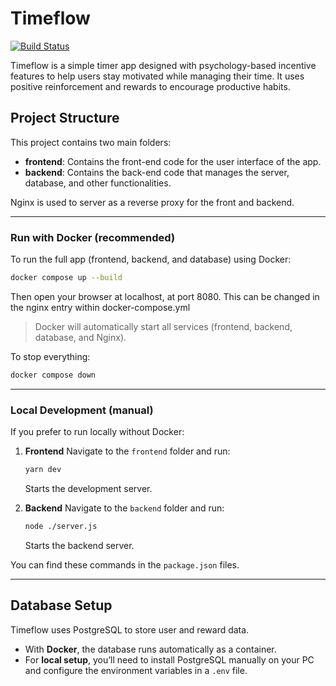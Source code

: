 # Timeflow
[![Build Status](https://github.com/Balaguru4580/TimeFlow/actions/workflows/docker-image.yml/badge.svg?branch=master)](https://github.com/Balaguru4580/TimeFlow/actions/workflows/docker-image.yml)

Timeflow is a simple timer app designed with psychology-based incentive features to help users stay motivated while managing their time. It uses positive reinforcement and rewards to encourage productive habits.

## Project Structure

This project contains two main folders:

* **frontend**: Contains the front-end code for the user interface of the app.
* **backend**: Contains the back-end code that manages the server, database, and other functionalities.

Nginx is used to server as a reverse proxy for the front and backend.

---

### Run with Docker (recommended)

To run the full app (frontend, backend, and database) using Docker:

```bash
docker compose up --build
```

Then open your browser at localhost, at port 8080. This can be changed in the nginx entry within docker-compose.yml

> Docker will automatically start all services (frontend, backend, database, and Nginx).

To stop everything:

```bash
docker compose down
```

---

### Local Development (manual)

If you prefer to run locally without Docker:

1. **Frontend**
   Navigate to the `frontend` folder and run:

   ```bash
   yarn dev
   ```

   Starts the development server.

2. **Backend**
   Navigate to the `backend` folder and run:

   ```bash
   node ./server.js
   ```

   Starts the backend server.

You can find these commands in the `package.json` files.

---

## Database Setup

Timeflow uses PostgreSQL to store user and reward data.

* With **Docker**, the database runs automatically as a container.
* For **local setup**, you’ll need to install PostgreSQL manually on your PC and configure the environment variables in a `.env` file.
